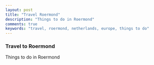 ```yaml
---
layout: post
title: "Travel Roermond"
description: "Things to do in Roermond"
comments: true
keywords: "travel, roermond, netherlands, europe, things to do"
---
```


### Travel to Roermond

Things to do in Roermond